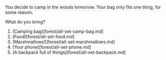 You decide to camp in the woods tomorrow.
Your bag only fits one thing, for some reason.

What do you bring?

1. (Camping bag)[forest/all-set-camp-bag.md]
2. (Food)[forest/all-set-food.md]
3. (Marshmallows!)[forest/all-set-marshmallows.md]
4. (Your phone)[forest/all-set-phone.md]
5. (A backpack full of things)[forest/all-set-backpack.md]
